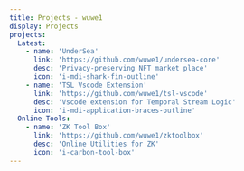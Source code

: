 ```yaml
---
title: Projects - wuwe1
display: Projects
projects:
  Latest:
    - name: 'UnderSea'
      link: 'https://github.com/wuwe1/undersea-core'
      desc: 'Privacy-preserving NFT market place'
      icon: 'i-mdi-shark-fin-outline'
    - name: 'TSL Vscode Extension'
      link: 'https://github.com/wuwe1/tsl-vscode'
      desc: 'Vscode extension for Temporal Stream Logic'
      icon: 'i-mdi-application-braces-outline'
  Online Tools:
    - name: 'ZK Tool Box'
      link: 'https://github.com/wuwe1/zktoolbox'
      desc: 'Online Utilities for ZK'
      icon: 'i-carbon-tool-box'
---
```


<ListProjects :projects='frontmatter.projects'/>
